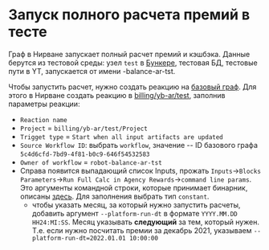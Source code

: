 Запуск полного расчета премий в тесте
===============

Граф в Нирване запускает полный расчет премий и кэшбэка. Данные берутся из тестовой среды: узел `test` в [Бункере](https://bunker.yandex-team.ru/agency-rewards/test), тестовая БД, тестовые пути в YT, запускается от имени -balance-ar-tst.

Чтобы запустить расчет, нужно создать реакцию на [базовый граф](https://nirvana.yandex-team.ru/flow/5c4d6cfd-7bd9-4f81-b0c9-646f54532583/6a7ebe2d-62e1-4c9b-a94f-492aff6cf5a2/graph). Для этого в Нирване создать реакцию в [billing/yb-ar/test](https://nirvana.yandex-team.ru/browse?selected=9397849), заполнив параметры реакции:
 - `Reaction name`
 - `Project` = `billing/yb-ar/test/Project`
 - `Trigget type` = `Start when all input artifacts are updated`
 - `Source Workflow ID`: выбрать `workflow`, значение -- ID базового графа `5c4d6cfd-7bd9-4f81-b0c9-646f54532583`
 - `Owner of workflow` = `robot-balance-ar-tst`
 - Справа появится выпадающий список Inputs, прожать `Inputs`->`Blocks Parameters`->`Run Full Calc in Agency Rewards`->`command line params`. Это аргументы командной строки, которые принимает бинарник, описаны [здесь](https://a.yandex-team.ru/arc_vcs/billing/agency_rewards/agency_rewards/utils/argument_parsers.py?#L150). Для заполнения выбрать тип `constant`.
   - чтобы указать месяц, за который нужно запустить расчеты, добавить аргумент `--platform-run-dt` в формате `YYYY.MM.DD HH24:MI:SS`. Месяц указывать **следующий** за тем, который нужен. Т.е. если нужно посчитать премии за декабрь 2021, указываем `--platform-run-dt=2022.01.01 10:00:00`
